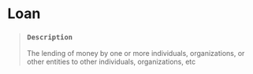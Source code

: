 # Loan

> ### `Description`
>
> The lending of money by one or more individuals, organizations, or other entities to other individuals, organizations, etc
